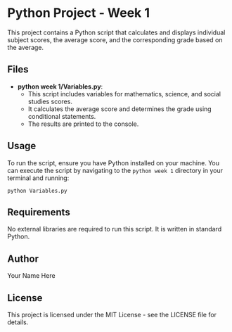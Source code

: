 # Python Project - Week 1

This project contains a Python script that calculates and displays individual subject scores, the average score, and the corresponding grade based on the average. 

## Files

- **python week 1/Variables.py**: 
  - This script includes variables for mathematics, science, and social studies scores.
  - It calculates the average score and determines the grade using conditional statements.
  - The results are printed to the console.

## Usage

To run the script, ensure you have Python installed on your machine. You can execute the script by navigating to the `python week 1` directory in your terminal and running:

```
python Variables.py
```

## Requirements

No external libraries are required to run this script. It is written in standard Python.

## Author

Your Name Here

## License

This project is licensed under the MIT License - see the LICENSE file for details.
